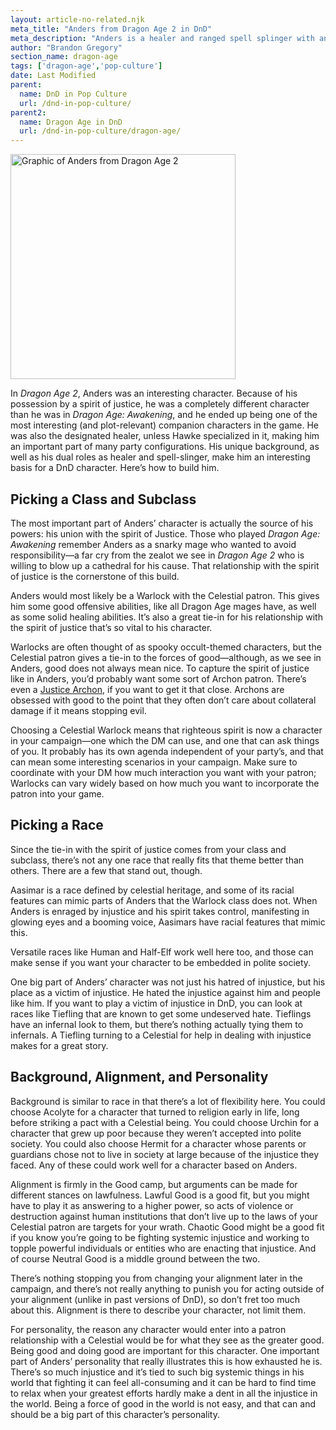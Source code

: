 ```yaml
---
layout: article-no-related.njk
meta_title: "Anders from Dragon Age 2 in DnD"
meta_description: "Anders is a healer and ranged spell splinger with an unusual relationship with a spirit of justice. That's a perfect fit for a certain type of DnD character."
author: "Brandon Gregory"
section_name: dragon-age
tags: ['dragon-age','pop-culture']
date: Last Modified
parent:
  name: DnD in Pop Culture
  url: /dnd-in-pop-culture/
parent2:
  name: Dragon Age in DnD
  url: /dnd-in-pop-culture/dragon-age/
---
```


<img
  src="/images/ff4-cecil-360.webp"
  srcset="/images/ff4-cecil-360.webp 360w,
          /images/ff4-cecil-768.webp 768w"
  sizes="(min-width: 768px) 384px,180px"
  alt="Graphic of Anders from Dragon Age 2"
  class="tiny-hero"
  height="360" width="360" />

In _Dragon Age 2_, Anders was an interesting character. Because of his possession by a spirit of justice, he was a completely different character than he was in _Dragon Age: Awakening_, and he ended up being one of the most interesting (and plot-relevant) companion characters in the game. He was also the designated healer, unless Hawke specialized in it, making him an important part of many party configurations. His unique background, as well as his dual roles as healer and spell-slinger, make him an interesting basis for a DnD character. Here’s how to build him.


## Picking a Class and Subclass

The most important part of Anders’ character is actually the source of his powers: his union with the spirit of Justice. Those who played _Dragon Age: Awakening_ remember Anders as a snarky mage who wanted to avoid responsibility—a far cry from the zealot we see in _Dragon Age 2_ who is willing to blow up a cathedral for his cause. That relationship with the spirit of justice is the cornerstone of this build.

Anders would most likely be a Warlock with the Celestial patron. This gives him some good offensive abilities, like all Dragon Age mages have, as well as some solid healing abilities. It’s also a great tie-in for his relationship with the spirit of justice that’s so vital to his character.

Warlocks are often thought of as spooky occult-themed characters, but the Celestial patron gives a tie-in to the forces of good—although, as we see in Anders, good does not always mean nice. To capture the spirit of justice like in Anders, you’d probably want some sort of Archon patron. There’s even a [Justice Archon](https://forgottenrealms.fandom.com/wiki/Justice_archon), if you want to get it that close. Archons are obsessed with good to the point that they often don’t care about collateral damage if it means stopping evil.

Choosing a Celestial Warlock means that righteous spirit is now a character in your campaign—one which the DM can use, and one that can ask things of you. It probably has its own agenda independent of your party’s, and that can mean some interesting scenarios in your campaign. Make sure to coordinate with your DM how much interaction you want with your patron; Warlocks can vary widely based on how much you want to incorporate the patron into your game.


## Picking a Race

Since the tie-in with the spirit of justice comes from your class and subclass, there’s not any one race that really fits that theme better than others. There are a few that stand out, though. 

Aasimar is a race defined by celestial heritage, and some of its racial features can mimic parts of Anders that the Warlock class does not. When Anders is enraged by injustice and his spirit takes control, manifesting in glowing eyes and a booming voice, Aasimars have racial features that mimic this.

Versatile races like Human and Half-Elf work well here too, and those can make sense if you want your character to be embedded in polite society.

One big part of Anders’ character was not just his hatred of injustice, but his place as a victim of injustice. He hated the injustice against him and people like him. If you want to play a victim of injustice in DnD, you can look at races like Tiefling that are known to get some undeserved hate. Tieflings have an infernal look to them, but there’s nothing actually tying them to infernals. A Tiefling turning to a Celestial for help in dealing with injustice makes for a great story.


## Background, Alignment, and Personality

Background is similar to race in that there’s a lot of flexibility here. You could choose Acolyte for a character that turned to religion early in life, long before striking a pact with a Celestial being. You could choose Urchin for a character that grew up poor because they weren’t accepted into polite society. You could also choose Hermit for a character whose parents or guardians chose not to live in society at large because of the injustice they faced. Any of these could work well for a character based on Anders.

Alignment is firmly in the Good camp, but arguments can be made for different stances on lawfulness. Lawful Good is a good fit, but you might have to play it as answering to a higher power, so acts of violence or destruction against human institutions that don’t live up to the laws of your Celestial patron are targets for your wrath. Chaotic Good might be a good fit if you know you’re going to be fighting systemic injustice and working to topple powerful individuals or entities who are enacting that injustice. And of course Neutral Good is a middle ground between the two.

There’s nothing stopping you from changing your alignment later in the campaign, and there’s not really anything to punish you for acting outside of your alignment (unlike in past versions of DnD), so don’t fret too much about this. Alignment is there to describe your character, not limit them.

For personality, the reason any character would enter into a patron relationship with a Celestial would be for what they see as the greater good. Being good and doing good are important for this character. One important part of Anders’ personality that really illustrates this is how exhausted he is. There’s so much injustice and it’s tied to such big systemic things in his world that fighting it can feel all-consuming and it can be hard to find time to relax when your greatest efforts hardly make a dent in all the injustice in the world. Being a force of good in the world is not easy, and that can and should be a big part of this character’s personality.
